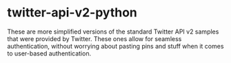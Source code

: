 # twitter-api-v2-python
These are more simplified versions of the standard Twitter API v2 samples that were provided by Twitter. These ones allow for seamless authentication, without worrying about pasting pins and stuff when it comes to user-based authentication.
